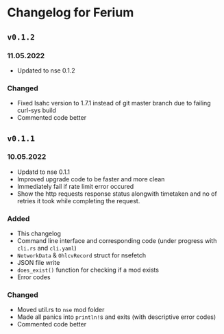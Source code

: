 # Changelog for Ferium

## `v0.1.2`
### 11.05.2022

- Updated to nse 0.1.2

### Changed

- Fixed Isahc version to 1.7.1 instead of git master branch due to failing curl-sys build
- Commented code better

## `v0.1.1`
### 10.05.2022

- Updatd to nse 0.1.1
- Improved upgrade code to be faster and more clean
- Immediately fail if rate limit error occured
- Show the http requests response status alongwith timetaken and no of retries it took while completing the request.

### Added

- This changelog
- Command line interface and corresponding code (under progress with `cli.rs` and `cli.yaml`)
- `NetworkData` & `OhlcvRecord` struct for nsefetch
- JSON file write
- `does_exist()` function for checking if a mod exists
- Error codes

### Changed

- Moved util.rs to `nse` mod folder
- Made all panics into `println!`s and exits (with descriptive error codes)
- Commented code better


